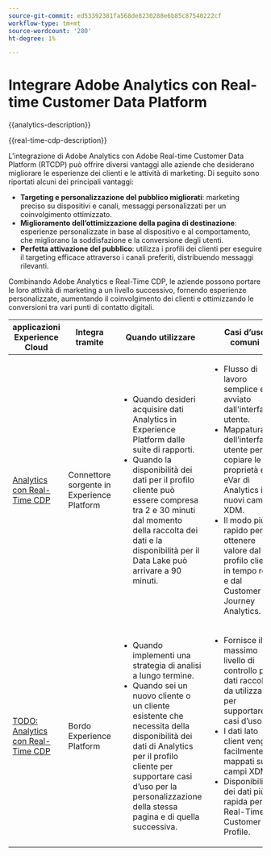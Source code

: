 ```yaml
---
source-git-commit: ed53392381fa568de8230288e6b85c87540222cf
workflow-type: tm+mt
source-wordcount: '280'
ht-degree: 1%

---
```



# Integrare Adobe Analytics con Real-time Customer Data Platform

{{analytics-description}}

{{real-time-cdp-description}}

L’integrazione di Adobe Analytics con Adobe Real-time Customer Data Platform (RTCDP) può offrire diversi vantaggi alle aziende che desiderano migliorare le esperienze dei clienti e le attività di marketing. Di seguito sono riportati alcuni dei principali vantaggi:

+ **Targeting e personalizzazione del pubblico migliorati**: marketing preciso su dispositivi e canali, messaggi personalizzati per un coinvolgimento ottimizzato.
+ **Miglioramento dell’ottimizzazione della pagina di destinazione**: esperienze personalizzate in base al dispositivo e al comportamento, che migliorano la soddisfazione e la conversione degli utenti.
+ **Perfetta attivazione del pubblico**: utilizza i profili dei clienti per eseguire il targeting efficace attraverso i canali preferiti, distribuendo messaggi rilevanti.

Combinando Adobe Analytics e Real-Time CDP, le aziende possono portare le loro attività di marketing a un livello successivo, fornendo esperienze personalizzate, aumentando il coinvolgimento dei clienti e ottimizzando le conversioni tra vari punti di contatto digitali.

<table>
    <thead>
        <tr>
            <th>applicazioni Experience Cloud</th>
            <th>Integra tramite</th>
            <th>Quando utilizzare</th>
            <th>Casi d’uso comuni</th>
        </tr>
    </thead>
    <tr>
        <td><a href="../../integrations/tutorials/analytics-real-time-cdp/experience-platform-source-connector.md" target="_blank" rel="noreferrer">Analytics con Real-Time CDP</a></td>
        <td>Connettore sorgente in Experience Platform</td>
        <td>
            <ul>
                <li>Quando desideri acquisire dati Analytics in Experience Platform dalle suite di rapporti.</li>
                <li>Quando la disponibilità dei dati per il profilo cliente può essere compresa tra 2 e 30 minuti dal momento della raccolta dei dati e la disponibilità per il Data Lake può arrivare a 90 minuti.</li>
            </ul>
        </td>
        <td>
            <ul>
                <li>Flusso di lavoro semplice e avviato dall'interfaccia utente.</li>
                <li>Mappatura dell’interfaccia utente per copiare le proprietà e le eVar di Analytics in nuovi campi XDM.</li>
                <li>Il modo più rapido per ottenere valore dal profilo cliente in tempo reale e dal Customer Journey Analytics.</li>
            </ul>
        </td>
    </tr>
    <tr>
        <td><a href="https://adobe.com" target="_blank" rel="noreferrer">TODO: Analytics con Real-Time CDP</a></td>
        <td>Bordo Experience Platform</td>
        <td>
            <ul>
                <li>Quando implementi una strategia di analisi a lungo termine.</li>
                <li>Quando sei un nuovo cliente o un cliente esistente che necessita della disponibilità dei dati di Analytics per il profilo cliente per supportare casi d’uso per la personalizzazione della stessa pagina e di quella successiva.</li>
            </ul>
        </td>
        <td>
            <ul>
                <li>Fornisce il massimo livello di controllo per i dati raccolti da utilizzare per supportare i casi d’uso.</li>
                <li>I dati lato client vengono facilmente mappati sui campi XDM.</li>
                <li>Disponibilità dei dati più rapida per Real-Time Customer Profile.</li>
            </ul>
        </td>
    </tr>            
</table>
